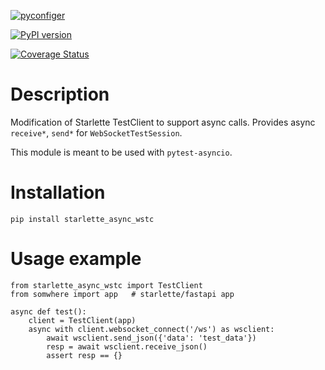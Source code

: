 [![pyconfiger](https://circleci.com/gh/Randomneo/starlette_async_wstc.svg?style=svg)](https://circleci.com/gh/Randomneo/starlette_async_wstc)

[![PyPI version](https://badge.fury.io/py/starlette_async_wstc.svg)](https://badge.fury.io/py/starlette_async_wstc)

[![Coverage Status](https://coveralls.io/repos/github/Randomneo/starlette_async_wstc/badge.svg?branch=master)](https://coveralls.io/github/Randomneo/starlette_async_wstc?branch=master)


# Description

Modification of Starlette TestClient to support async calls.
Provides async `receive*`, `send*` for `WebSocketTestSession`.

This module is meant to be used with `pytest-asyncio`.


# Installation

    pip install starlette_async_wstc


# Usage example

    from starlette_async_wstc import TestClient
    from somwhere import app   # starlette/fastapi app

    async def test():
        client = TestClient(app)
        async with client.websocket_connect('/ws') as wsclient:
            await wsclient.send_json({'data': 'test_data'})
            resp = await wsclient.receive_json()
            assert resp == {}
